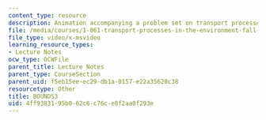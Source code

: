 ```yaml
---
content_type: resource
description: Animation accompanying a problem set on transport processes in the environment.
file: /media/courses/1-061-transport-processes-in-the-environment-fall-2008/4ff9383195b062c6c76ce0f2aa0f293e_BOUNDS3.avi
file_type: video/x-msvideo
learning_resource_types:
- Lecture Notes
ocw_type: OCWFile
parent_title: Lecture Notes
parent_type: CourseSection
parent_uid: f5eb15ee-ec29-db1a-0157-e22a35620c38
resourcetype: Other
title: BOUNDS3
uid: 4ff93831-95b0-62c6-c76c-e0f2aa0f293e
---
```

